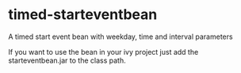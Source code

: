 # timed-starteventbean
A timed start event bean with weekday, time and interval parameters

If you want to use the bean in your ivy project just add the starteventbean.jar to the class path.

